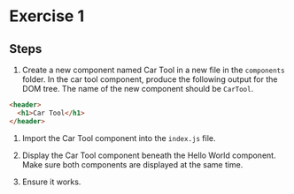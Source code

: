 # Exercise 1

## Steps

1. Create a new component named Car Tool in a new file in the `components` folder. In the car tool component, produce the following output for the DOM tree. The name of the new component should be `CarTool`.

```html
<header>
  <h1>Car Tool</h1>
</header>
```

1. Import the Car Tool component into the `index.js` file.

1. Display the Car Tool component beneath the Hello World component. Make sure both components are displayed at the same time.

1. Ensure it works.
